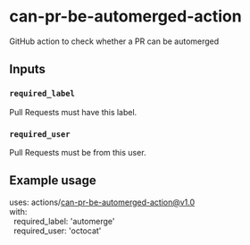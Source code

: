# can-pr-be-automerged-action
GitHub action to check whether a PR can be automerged

## Inputs

### `required_label`

Pull Requests must have this label.

### `required_user`

Pull Requests must be from this user.

## Example usage

uses: actions/can-pr-be-automerged-action@v1.0  
with:  
&nbsp;&nbsp;required_label: 'automerge'  
&nbsp;&nbsp;required_user: 'octocat'
